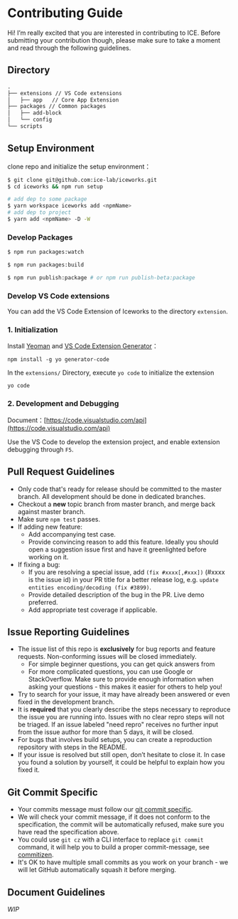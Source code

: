# Contributing Guide

Hi! I’m really excited that you are interested in contributing to ICE. Before submitting your contribution though, please make sure to take a moment and read through the following guidelines.

## Directory

```md
.
├── extensions // VS Code extensions
│   ├── app   // Core App Extension
├── packages // Common packages
│   ├── add-block
│   └── config
└── scripts
```

## Setup Environment

clone repo and initialize the setup environment：

```bash
$ git clone git@github.com:ice-lab/iceworks.git
$ cd iceworks && npm run setup

# add dep to some package
$ yarn workspace iceworks add <npmName>
# add dep to project
$ yarn add <npmName> -D -W
```

### Develop Packages

```bash
$ npm run packages:watch

$ npm run packages:build

$ npm run publish:package # or npm run publish-beta:package
```

### Develop VS Code extensions

You can add the VS Code Extension of Iceworks to the directory `extension`.

### 1. Initialization

Install [Yeoman](http://yeoman.io/) and [VS Code Extension Generator](https://www.npmjs.com/package/generator-code)：

```shell
npm install -g yo generator-code
```

In the `extensions/` Directory, execute `yo code` to initialize the extension

```shell
yo code
```

### 2. Development and Debugging

Document：[https://code.visualstudio.com/api](https://code.visualstudio.com/api)

Use the VS Code to develop the extension project, and enable extension debugging through `F5`.

## Pull Request Guidelines

- Only code that's ready for release should be committed to the master branch. All development should be done in dedicated branches.
- Checkout a **new** topic branch from master branch, and merge back against master branch.
- Make sure `npm test` passes.
- If adding new feature:
  - Add accompanying test case.
  - Provide convincing reason to add this feature. Ideally you should open a suggestion issue first and have it greenlighted before working on it.
- If fixing a bug:
  - If you are resolving a special issue, add `(fix #xxxx[,#xxx])` (#xxxx is the issue id) in your PR title for a better release log, e.g. `update entities encoding/decoding (fix #3899)`.
  - Provide detailed description of the bug in the PR. Live demo preferred.
  - Add appropriate test coverage if applicable.

## Issue Reporting Guidelines

- The issue list of this repo is **exclusively** for bug reports and feature requests. Non-conforming issues will be closed immediately.
  - For simple beginner questions, you can get quick answers from
  - For more complicated questions, you can use Google or StackOverflow. Make sure to provide enough information when asking your questions - this makes it easier for others to help you!
- Try to search for your issue, it may have already been answered or even fixed in the development branch.
- It is **required** that you clearly describe the steps necessary to reproduce the issue you are running into. Issues with no clear repro steps will not be triaged. If an issue labeled "need repro" receives no further input from the issue author for more than 5 days, it will be closed.
- For bugs that involves build setups, you can create a reproduction repository with steps in the README.
- If your issue is resolved but still open, don’t hesitate to close it. In case you found a solution by yourself, it could be helpful to explain how you fixed it.

## Git Commit Specific

- Your commits message must follow our [git commit specific](./GIT_COMMIT_SPECIFIC.md).
- We will check your commit message, if it does not conform to the specification, the commit will be automatically refused, make sure you have read the specification above.
- You could use `git cz` with a CLI interface to replace `git commit` command, it will help you to build a proper commit-message, see [commitizen](https://github.com/commitizen/cz-cli).
- It's OK to have multiple small commits as you work on your branch - we will let GitHub automatically squash it before merging.

## Document Guidelines

_WIP_
